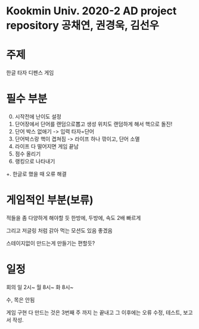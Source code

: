 # Kookmin Univ. 2020-2 AD project repository 공채연, 권경욱, 김선우

# 주제
한글 타자 디펜스 게임

# 필수 부분

0. 시작전에 난이도 설정
1. 단어장에서 단어를 랜덤으로뽑고
생성 위치도 랜덤하게 해서 핵으로 돌진!
2. 단어 박스 없애기 -> 입력 타자=단어
3. 단어박스랑 핵이 겹쳐짐 -> 라이프 하나 깎이고, 단어 소멸
4. 라이프 다 떨어지면 게임 끝남
5. 점수 올리기
6. 랭킹으로 나타내기

+. 한글로 했을 때 오류 해결 

# 게임적인 부분(보류)

적들을 좀 다양하게 해야할 듯 
한방에, 두방에, 속도 2배 빠르게 

그리고 저글링 처럼 갉아 먹는 모션도 있음 좋겠음 

스테이지없이 만드는게 만들기는 편할듯?

# 일정

회의
일 2시~
월 8시~
화 8시~

수, 목은 안됨 

게임 구현 다 만드는 것은 3번째 주 까지 는 끝내고
그 이후에는 오류 수정, 테스트, 보고서 작성.


